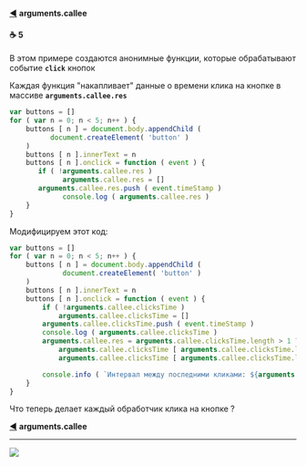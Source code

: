 [ico20]: https://raw.githubusercontent.com/garevna/a-level-js-lessons/master/ico/a-level-20.png
[ico25]: https://raw.githubusercontent.com/garevna/a-level-js-lessons/master/ico/a-level-25.png
[hw-30]: https://raw.githubusercontent.com/garevna/a-level-js-lessons/master/ico/briefcase-30.png
[cap-30]: https://raw.githubusercontent.com/garevna/a-level-js-lessons/master/ico/coffee-30.png
[warn-25]: https://raw.githubusercontent.com/garevna/a-level-js-lessons/master/ico/warning-25.png
[link-25]: https://raw.githubusercontent.com/garevna/a-level-js-lessons/master/ico/link-25.png
[err-20]: https://raw.githubusercontent.com/garevna/a-level-js-lessons/master/ico/no_entry-20.png
[err-25]: https://raw.githubusercontent.com/garevna/a-level-js-lessons/master/ico/no_entry-25.png
[err-30]: https://raw.githubusercontent.com/garevna/a-level-js-lessons/master/ico/no_entry-30.png

[:arrow_backward:](function-object#callee) **arguments.callee**

#### :coffee: 5

В этом примере создаются анонимные функции, которые обрабатывают событие **`click`**  кнопок

Каждая функция "накапливает" данные о времени клика на кнопке в массиве **`arguments.callee.res`**

```javascript
var buttons = []
for ( var n = 0; n < 5; n++ ) {
    buttons [ n ] = document.body.appendChild (
          document.createElement( 'button' )
    )
    buttons [ n ].innerText = n
    buttons [ n ].onclick = function ( event ) {
       if ( !arguments.callee.res )
             arguments.callee.res = []
       arguments.callee.res.push ( event.timeStamp )
             console.log ( arguments.callee.res )
    }
}
```

Модифицируем этот код:

```javascript
var buttons = []
for ( var n = 0; n < 5; n++ ) {
    buttons [ n ] = document.body.appendChild (
             document.createElement( 'button' )
    )
    buttons [ n ].innerText = n
    buttons [ n ].onclick = function ( event ) {
        if ( !arguments.callee.clicksTime )
            arguments.callee.clicksTime = []
        arguments.callee.clicksTime.push ( event.timeStamp )
        console.log ( arguments.callee.clicksTime )
        arguments.callee.res = arguments.callee.clicksTime.length > 1 ?
            arguments.callee.clicksTime [ arguments.callee.clicksTime.length - 1 ] -
            arguments.callee.clicksTime [ arguments.callee.clicksTime.length - 2 ] : 0

        console.info ( `Интервал между последними кликами: ${arguments.callee.res}` )
    }
}
```

Что теперь делает каждый обработчик клика на кнопке ?

[:arrow_backward:](function-object#callee) **arguments.callee**

_________________________________________________________________________

![](https://github.com/garevna/js-course/raw/master/images/a-level-ico.png?raw=true)
